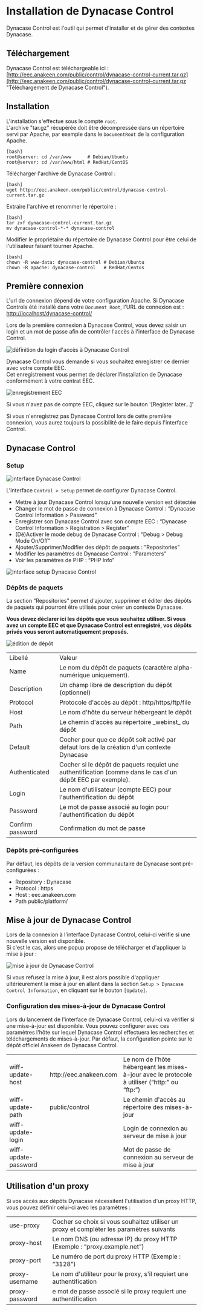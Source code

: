 # Installation de Dynacase Control


Dynacase Control est l'outil qui permet d'installer et de gérer des contextes Dynacase.

## Téléchargement

Dynacase Control est téléchargeable ici : [http://eec.anakeen.com/public/control/dynacase-control-current.tar.gz](http://eec.anakeen.com/public/control/dynacase-control-current.tar.gz "Téléchargement de Dynacase Control").

## Installation

L'installation s'effectue sous le compte `root`.  
L'archive "tar.gz" récupérée doit être décompressée dans un répertoire servi par Apache, par exemple dans le `DocumentRoot` de la configuration Apache.

    [bash]
    root@server: cd /var/www      # Debian/Ubuntu  
    root@server: cd /var/www/html # RedHat/CentOS     

Télécharger l'archive de Dynacase Control :  

    [bash]
    wget http://eec.anakeen.com/public/control/dynacase-control-current.tar.gz

Extraire l'archive et renommer le répertoire :  

    [bash]
    tar zxf dynacase-control-current.tar.gz
    mv dynacase-control-*-* dynacase-control  


Modifier le propriétaire du répertoire de Dynacase Control pour être celui de l'utilisateur faisant tourner Apache.

    [bash]
    chown -R www-data: dynacase-control # Debian/Ubuntu
    chown -R apache: dynacase-control   # RedHat/Centos


## Première connexion

L'url de connexion dépend de votre configuration Apache. Si Dynacase Controla été installé dans votre `Document Root`, l'URL de connexion est : [http://localhost/dynacase-control/](http://localhost/dynacase-control/ "Connexion à Dynacase Control")

Lors de la première connexion à Dynacase Control, vous devez saisir un login et un mot de passe afin de contrôler l'accès à l'interface de Dynacase Control. 

![définition du login d'accès à Dynacase Control](i1.png "définition du login d'accès à Dynacase Control")

Dynacase Control vous demande si vous souhaitez enregistrer ce dernier avec votre compte EEC.  
Cet enregistrement vous permet de déclarer l'installation de Dynacase conformément à votre contrat EEC.  

![enregistrement EEC](i2.png "enregistrement EEC")

Si vous n'avez pas de compte EEC, cliquez sur le bouton '[Register later…]'

Si vous n'enregistrez pas Dynacase Control lors de cette première connexion, vous aurez toujours la possibilité de le faire depuis l'interface Control.

## Dynacase Control


### Setup

![interface Dynacase Control](i3.png "interface Dynacase Control")


L'interface `Control > Setup` permet de configurer Dynacase Control.

* Mettre à jour Dynacase Control lorsqu'une nouvelle version est détectée
* Changer le mot de passe de connexion à Dynacase Control : “Dynacase Control Information > Password”
* Enregistrer son Dynacase Control avec son compte EEC : “Dynacase Control Information > Registration > Register”
* (Dé)Activer le mode debug de Dynacase Control : “Debug > Debug Mode On/Off”
* Ajouter/Supprimer/Modifier des dépôt de paquets : ”Repositories”
* Modifier les paramètres de Dynacase Control : ”Parameters”
* Voir les paramètres de PHP : “PHP Info”

![interface setup Dynacase Control](i4.png "interface setup Dynacase Control")

### Dépôts de paquets

La section “Repositories” permet d'ajouter, supprimer et éditer des dépôts de paquets qui pourront être utilisés pour créer un contexte Dynacase.

**Vous devez déclarer ici les dépôts que vous souhaitez utiliser.
Si vous avez un compte EEC et que Dynacase Control est enregistré, vos dépôts privés vous seront automatiquement proposés.**

![édition de dépôt](i5.png "édition de dépôt")

<table>
    <tr>
        <td>Libellé</td>
	<td>Valeur</td>
    </tr>
    <tr>
        <td>Name</td>
        <td>Le nom du dépôt de paquets (caractère alpha-numérique uniquement).</td>
    </tr>
    <tr>
        <td>Description</td>
        <td>Un champ libre de description du dépôt (optionnel)</td>
    </tr>
    <tr>
        <td>Protocol</td>
        <td>Protocole d'accès au dépôt : http/https/ftp/file</td>
    </tr>
    <tr>
        <td>Host</td>
        <td>Le nom d'hôte du serveur hébergeant le dépôt</td>
    </tr>
    <tr>
        <td>Path</td>
        <td>Le chemin d'accès au répertoire _webinst_ du dépôt</td>
    </tr>
    <tr>
        <td>Default</td>
        <td>Cocher pour que ce dépôt soit activé par défaut lors de la création d'un contexte Dynacase</td>
    </tr>
    <tr>
        <td>Authenticated</td>
        <td>Cocher si le dépôt de paquets requiet une authentification (comme dans le cas d'un dépôt EEC par exemple).</td>
    </tr>
    <tr>
        <td>Login</td>
        <td>Le nom d'utilisateur (compte EEC) pour l'authentification du dépôt</td>
    </tr>
    <tr>
        <td>Password</td>
        <td>Le mot de passe associé au login pour l'authentification du dépôt</td>
    </tr>
    <tr>
        <td>Confirm password</td>
        <td>Confirmation du mot de passe</td>
    </tr>
</table>
 

### Dépôts pré-configurées
Par défaut, les dépôts de la version communautaire de Dynacase sont pré-configurées : 
 
*   Repository : Dynacase  
*   Protocol : https  
*   Host : eec.anakeen.com  
*   Path public/platform/  


## Mise à jour de Dynacase Control


Lors de la connexion à l'interface Dynacase Control, celui-ci vérifie si une nouvelle version est disponible.  
Si c'est le cas, alors une popup propose de télécharger et d'appliquer la mise à jour :  

![mise à jour de Dynacase Control](i6.png "mise à jour de Dynacase Control")

Si vous refusez la mise à jour, il est alors possible d'appliquer ultérieurement la mise à jour en allant dans la section `Setup > Dynacase Control Information`, en cliquant sur le bouton `[Update]`.

### Configuration des mises-à-jour de Dynacase Control
Lors du lancement de l'interface de Dynacase Control, celui-ci va vérifier si une mise-à-jour est disponible.
Vous pouvez configurer avec ces paramètres l'hôte sur lequel Dynacase Control effectuera les recherches et téléchargements de mises-à-jour.
Par défaut, la configuration pointe sur le dépôt officiel Anakeen de Dynacase Control.

<table>
	<tr>
		<td>wiff-update-host</td>
		<td>http://eec.anakeen.com</td>
		<td>Le nom de l'hôte hébergeant les mises-à-jour avec le protocole à utiliser (“http:” ou “ftp:”) </td>
	</tr>
	<tr>
		<td>wiff-update-path</td>
		<td>public/control</td>
		<td>Le chemin d'accès au répertoire des mises-à-jour</td>
	</tr>
	<tr>
		<td>wiff-update-login</td>
		<td></td>
		<td>Login de connexion au serveur de mise à jour</td>
	</tr>
	<tr>
		<td>wiff-update-password</td>
		<td></td>
		<td>Mot de passe de connexion au serveur de mise à jour</td>
	</tr>
</table>


## Utilisation d'un proxy

Si vos accès aux dépôts Dynacase nécessitent l'utilisation d'un proxy HTTP, vous pouvez définir celui-ci avec les
paramètres :
 
<table>
	<tr>
		<td>use-proxy</td>
		<td>Cocher se choix si vous souhaitez utiliser un proxy et compléter les paramètres suivants</td>
	</tr>
	<tr>
		<td>proxy-host</td>
		<td>Le nom DNS (ou adresse IP) du proxy HTTP (Exemple : “proxy.example.net”)</td>
	</tr>
	<tr>
		<td>proxy-port</td>
		<td>Le numéro de port du proxy HTTP (Exemple : “3128”)</td>
	</tr>
	<tr>
		<td>proxy-username</td>
		<td>Le nom d'utiliteur pour le proxy, s'il requiert une authentification</td>
	</tr>
	<tr>
		<td>proxy-password</td>
		<td>e mot de passe associé si le proxy requiert une authentification</td>
	</tr>
</table>


